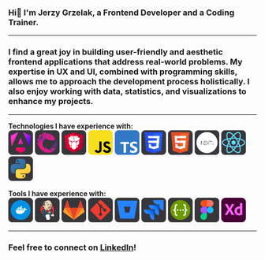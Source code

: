 ### Hi👋 I'm Jerzy Grzelak, a Frontend Developer and a Coding Trainer.

---

### I find a great joy in building user-friendly and aesthetic frontend applications that address real-world problems. My expertise in UX and UI, combined with programming skills, allows me to approach the development process holistically. I also enjoy working with data, statistics, and visualizations to enhance my projects.

---

**Technologies I have experience with:**
<br>
<img src="icons/angular.svg" title="Angular" width="50px" height="50px" />
<img src="icons/rxjs.svg" title="RxJs" width="50px" height="50px" />
<img src="icons/primeng.svg" title="PrimeNG" width="50px" height="50px" />
<img src="icons/js.svg" title="JavaScript" width="50px" height="50px" />
<img src="icons/ts.svg" title="TypeScript" width="50px" height="50px" />
<img src="icons/css.svg" title="CSS" width="50px" height="50px" />
<img src="icons/html.svg" title="HTML" width="50px" height="50px" />
<img src="icons/next.svg" title="Next.js" width="50px" height="50px" />
<img src="icons/react.svg" title="React" width="50px" height="50px" />
<a href="https://www.python.org">
  <img src="icons/python.svg" title="Python" width="50px" height="50px" />
</a>
<br>

**Tools I have experience with:**
<br>
<img src="icons/docker.svg" width="50px" height="50px" />
<img src="icons/jenkins.svg" width="50px" height="50px" />
<img src="icons/gitlab.svg" width="50px" height="50px" />
<img src="icons/git.svg" width="50px" height="50px" />
<img src="icons/bitbucket.svg" width="50px" height="50px" />
<img src="icons/jira.svg" width="50px" height="50px" />
<img src="icons/swagger.svg" width="50px" height="50px" />
<img src="icons/figma.svg" width="50px" height="50px" />
<img src="icons/xd.svg" width="50px" height="50px" />

--- 
### Feel free to connect on [LinkedIn](https://www.linkedin.com/in/jerzy-grzelak/)!
